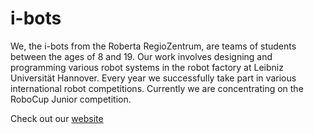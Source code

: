 # i-bots
We, the i-bots from the Roberta RegioZentrum, are teams of students between the ages of 8 and 19. Our work involves designing and programming various robot systems in the robot factory at Leibniz Universität Hannover. Every year we successfully take part in various international robot competitions. Currently we are concentrating on the RoboCup Junior competition.

Check out our [website](https://i-bots.de/)
